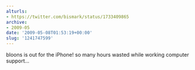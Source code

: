 ```yaml
---
alturls:
- https://twitter.com/bismark/status/1733409865
archive:
- 2009-05
date: '2009-05-08T01:53:19+00:00'
slug: '1241747599'
---
```


bloons is out for the iPhone! so many hours wasted while working computer support...

